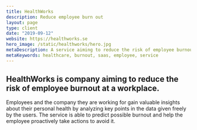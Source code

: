 ```yaml
---
title: HealthWorks
description: Reduce employee burn out
layout: page
type: client
date: "2019-09-12"
website: https://healthworks.se
hero_image: /static/healthworks/hero.jpg
metaDescription: A service aiming to reduce the risk of employee burnout at a given workplace.
metaKeywords: healthcare, burnout, saas, employee, service
---
```


## HealthWorks is company aiming to reduce the risk of employee burnout at a workplace.

Employees and the company they are working for gain valuable insights about their
personal health by analyzing key points in the data given freely by the users.
The service is able to predict possible burnout and help the employee
proactively take actions to avoid it.
